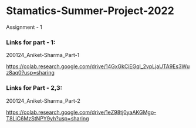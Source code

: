 # Stamatics-Summer-Project-2022

Assignment - 1

### Links for part - 1:

200124_Aniket-Sharma_Part-1

https://colab.research.google.com/drive/14GxGkCiEGql_2vpLjaUTA9Es3Wuz8aq0?usp=sharing

### Links for Part - 2,3:

200124_Aniket-Sharma_Part-2

https://colab.research.google.com/drive/1eZ98tj0yaAKGMgo-T8LiC6MzStNPY9yh?usp=sharing